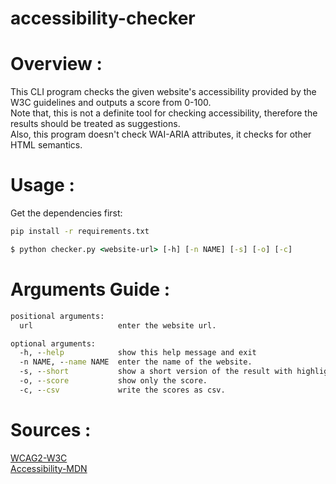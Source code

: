 # accessibility-checker

# Overview :

This CLI program checks the given website's accessibility provided by the W3C guidelines and outputs a score from 0-100.  
Note that, this is not a definite tool for checking accessibility, therefore the results should be treated as suggestions.  
Also, this program doesn't check WAI-ARIA attributes, it checks for other HTML semantics.  

# Usage :

Get the dependencies first:  
```cmd
pip install -r requirements.txt
```

```cmd
$ python checker.py <website-url> [-h] [-n NAME] [-s] [-o] [-c]
```
# Arguments Guide :
```cmd
positional arguments:
  url                   enter the website url.

optional arguments:
  -h, --help            show this help message and exit
  -n NAME, --name NAME  enter the name of the website.
  -s, --short           show a short version of the result with highlights.
  -o, --score           show only the score.
  -c, --csv             write the scores as csv.

```
# Sources : 
[WCAG2-W3C](https://www.w3.org/WAI/WCAG21/quickref/?showtechniques=121#principle1)  
[Accessibility-MDN](https://developer.mozilla.org/en-US/docs/Web/Accessibility)

